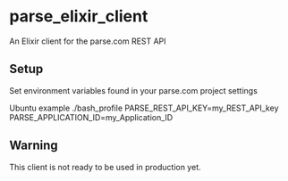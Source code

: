 parse_elixir_client
===================

An Elixir client for the parse.com REST API

Setup
-----

Set environment variables found in your parse.com project settings

Ubuntu example
    ./bash_profile
    PARSE_REST_API_KEY=my_REST_API_key
    PARSE_APPLICATION_ID=my_Application_ID

Warning
-------
This client is not ready to be used in production yet.
